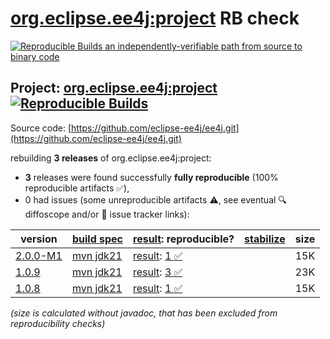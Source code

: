 [org.eclipse.ee4j:project](https://central.sonatype.com/artifact/org.eclipse.ee4j/project/versions) RB check
=======

[![Reproducible Builds](https://reproducible-builds.org/images/logos/rb.svg) an independently-verifiable path from source to binary code](https://reproducible-builds.org/)

## Project: [org.eclipse.ee4j:project](https://central.sonatype.com/artifact/org.eclipse.ee4j/project/versions) [![Reproducible Builds](https://img.shields.io/endpoint?url=https://raw.githubusercontent.com/jvm-repo-rebuild/reproducible-central/master/content/org/eclipse/ee4j/project/badge.json)](https://github.com/jvm-repo-rebuild/reproducible-central/blob/master/content/org/eclipse/ee4j/project/README.md)

Source code: [https://github.com/eclipse-ee4j/ee4j.git](https://github.com/eclipse-ee4j/ee4j.git)

rebuilding **3 releases** of org.eclipse.ee4j:project:
- **3** releases were found successfully **fully reproducible** (100% reproducible artifacts :white_check_mark:),
- 0 had issues (some unreproducible artifacts :warning:, see eventual :mag: diffoscope and/or :memo: issue tracker links):

| version | [build spec](/BUILDSPEC.md) | [result](https://reproducible-builds.org/docs/jvm/): reproducible? | [stabilize](https://github.com/google/oss-rebuild/blob/main/cmd/stabilize/README.md) | size |
| -- | --------- | ------ | ------ | -- |
| [2.0.0-M1](https://central.sonatype.com/artifact/org.eclipse.ee4j/project/2.0.0-M1/pom) | [mvn jdk21](project-2.0.0-M1.buildspec) | [result](project-2.0.0-M1.buildinfo): [1 :white_check_mark: ](project-2.0.0-M1.buildcompare) | | 15K |
| [1.0.9](https://central.sonatype.com/artifact/org.eclipse.ee4j/project/1.0.9/pom) | [mvn jdk21](project-1.0.9.buildspec) | [result](project-1.0.9.buildinfo): [3 :white_check_mark: ](project-1.0.9.buildcompare) | | 23K |
| [1.0.8](https://central.sonatype.com/artifact/org.eclipse.ee4j/project/1.0.8/pom) | [mvn jdk21](project-1.0.8.buildspec) | [result](project-1.0.8.buildinfo): [1 :white_check_mark: ](project-1.0.8.buildcompare) | | 15K |

<i>(size is calculated without javadoc, that has been excluded from reproducibility checks)</i>
